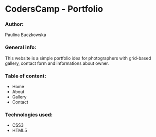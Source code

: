 # CodersCamp - Portfolio

### Author:
Paulina Buczkowska

### General info:
This website is a simple portfolio idea for photographers with grid-based gallery, contact form and informations about owner.

### Table of content:
- Home
- About
- Gallery
- Contact

### Technologies used:
- CSS3
- HTML5
